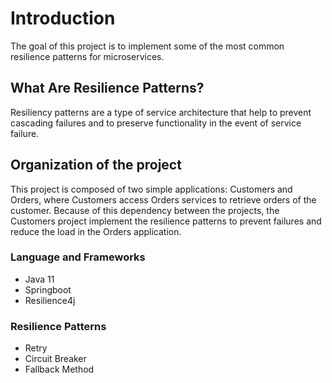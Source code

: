 # Introduction

The goal of this project is to implement some of the most common resilience patterns for microservices.

## What Are Resilience Patterns?

Resiliency patterns are a type of service architecture that help to prevent cascading failures and to preserve functionality in the event of service failure.

## Organization of the project

This project is composed of two simple applications: Customers and Orders, where Customers access Orders services to retrieve orders of the customer. Because of this dependency between the projects, the Customers project implement the resilience patterns to prevent failures and reduce the load in the Orders application.

### Language and Frameworks

* Java 11
* Springboot
* Resilience4j

### Resilience Patterns

* Retry
* Circuit Breaker
* Fallback Method
